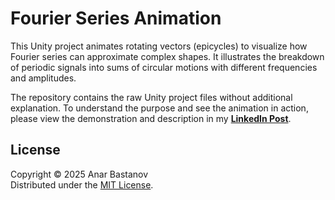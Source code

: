# Fourier Series Animation

This Unity project animates rotating vectors (epicycles) to visualize how Fourier series can approximate complex shapes. It illustrates the breakdown of periodic signals into sums of circular motions with different frequencies and amplitudes.

The repository contains the raw Unity project files without additional explanation. To understand the purpose and see the animation in action, please view the demonstration and description in my [**LinkedIn Post**](https://www.linkedin.com/posts/anar-bastanov_recreationalcoding-fourierseries-signalprocessing-activity-7345810006753091584-Tq3c).

## License

Copyright &copy; 2025 Anar Bastanov  
Distributed under the [MIT License](http://www.opensource.org/licenses/mit-license.php).
